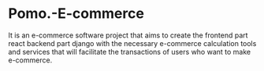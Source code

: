 # Pomo.-E-commerce
It is an e-commerce software project that aims to create the frontend part react backend part django with the necessary e-commerce calculation tools and services that will facilitate the transactions of users who want to make e-commerce.
